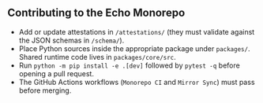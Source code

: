## Contributing to the Echo Monorepo

- Add or update attestations in `/attestations/` (they must validate against the
  JSON schemas in `/schema/`).
- Place Python sources inside the appropriate package under `packages/`.
  Shared runtime code lives in `packages/core/src`.
- Run `python -m pip install -e .[dev]` followed by `pytest -q` before opening a
  pull request.
- The GitHub Actions workflows (`Monorepo CI` and `Mirror Sync`) must pass before
  merging.
